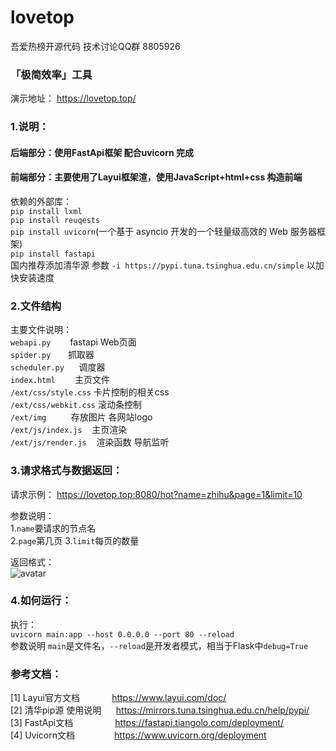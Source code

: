 # lovetop
吾爱热榜开源代码  技术讨论QQ群 8805926

### 「极简效率」工具

演示地址： https://lovetop.top/

### 1.说明： 
#### 后端部分：使用FastApi框架 配合uvicorn 完成
#### 前端部分：主要使用了Layui框架渲，使用JavaScript+html+css 构造前端
依赖的外部库：    
`pip install lxml`  
`pip install reuqests`   
`pip install uvicorn`(一个基于 asyncio 开发的一个轻量级高效的 Web 服务器框架)  
`pip install fastapi`   
国内推荐添加清华源 参数  `-i https://pypi.tuna.tsinghua.edu.cn/simple` 以加快安装速度  

### 2.文件结构

主要文件说明：  
`webapi.py `&nbsp; &nbsp; &nbsp; fastapi Web页面  
`spider.py` &nbsp; &nbsp; &nbsp; 抓取器  
`scheduler.py`&nbsp; &nbsp; &nbsp; 调度器  
`index.html`&nbsp; &nbsp; &nbsp; &nbsp; 主页文件  
`/ext/css/style.css` 卡片控制的相关css  
`/ext/css/webkit.css` 滚动条控制   
`/ext/img`&nbsp; &nbsp; &nbsp; &nbsp; &nbsp; 存放图片 各网站logo   
`/ext/js/index.js`&nbsp; &nbsp; 主页渲染    
`/ext/js/render.js`&nbsp; &nbsp; 渲染函数 导航监听    

### 3.请求格式与数据返回：  
请求示例： https://lovetop.top:8080/hot?name=zhihu&page=1&limit=10  

参数说明：  
1.`name`要请求的节点名  
2.`page`第几页
3.`limit`每页的数量

返回格式：  
![avatar](https://raw.githubusercontent.com/LookCos/lovetop/master/preview/json.jpg)
### 4.如何运行：
执行：  
`uvicorn main:app --host 0.0.0.0 --port 80 --reload`  
参数说明 `main`是文件名，`--reload`是开发者模式，相当于Flask中`debug=True`  

### 参考文档：  
[1] Layui官方文档&nbsp; &nbsp; &nbsp; &nbsp; &nbsp; &nbsp;&nbsp;  https://www.layui.com/doc/  
[2] 清华pip源 使用说明&nbsp; &nbsp; &nbsp;  https://mirrors.tuna.tsinghua.edu.cn/help/pypi/  
[3]  FastApi文档&nbsp; &nbsp; &nbsp; &nbsp; &nbsp; &nbsp;&nbsp; &nbsp; &nbsp;  https://fastapi.tiangolo.com/deployment/  
[4]  Uvicorn文档&nbsp; &nbsp;&nbsp; &nbsp; &nbsp;  &nbsp;&nbsp; &nbsp; &nbsp;  https://www.uvicorn.org/deployment
